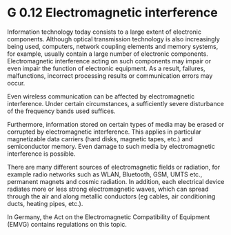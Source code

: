 G 0.12 Electromagnetic interference
=======================================

Information technology today consists to a large extent of electronic components. Although optical transmission technology is also increasingly being used, computers, network coupling elements and memory systems, for example, usually contain a large number of electronic components. Electromagnetic interference acting on such components may impair or even impair the function of electronic equipment. As a result, failures, malfunctions, incorrect processing results or communication errors may occur.

Even wireless communication can be affected by electromagnetic interference. Under certain circumstances, a sufficiently severe disturbance of the frequency bands used suffices.

Furthermore, information stored on certain types of media may be erased or corrupted by electromagnetic interference. This applies in particular magnetizable data carriers (hard disks, magnetic tapes, etc.) and semiconductor memory. Even damage to such media by electromagnetic interference is possible.

There are many different sources of electromagnetic fields or radiation, for example radio networks such as WLAN, Bluetooth, GSM, UMTS etc., permanent magnets and cosmic radiation. In addition, each electrical device radiates more or less strong electromagnetic waves, which can spread through the air and along metallic conductors (eg cables, air conditioning ducts, heating pipes, etc.).

In Germany, the Act on the Electromagnetic Compatibility of Equipment (EMVG) contains regulations on this topic.
